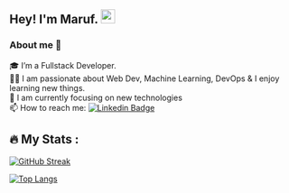 <!--
**marufsiddique01/marufsiddique01** is a ✨ _special_ ✨ repository because its `README.md` (this file) appears on your GitHub profile.

Here are some ideas to get you started:

- 🔭 I’m currently working on ...
- 🌱 I’m currently learning ...
- 👯 I’m looking to collaborate on ...
- 🤔 I’m looking for help with ...
- 💬 Ask me about ...
- 📫 How to reach me: ...
- 😄 Pronouns: ...
- ⚡ Fun fact: ...
-->

## Hey! I'm Maruf. <img src="https://media.giphy.com/media/hvRJCLFzcasrR4ia7z/giphy.gif" width="25px">

### About me 🚀

🎓 I’m a Fullstack Developer. </br>
👨‍💻 I am passionate about Web Dev, Machine Learning, DevOps & I enjoy learning new things. </br>
🌱 I am currently focusing on new technologies </br>
📫 How to reach me: [![Linkedin Badge](https://img.shields.io/badge/-marufsiddique-blue?style=flat&logo=Linkedin&logoColor=white)](https://www.linkedin.com/in/marufsiddique01/)

## :fire: My Stats :

[![GitHub Streak](http://github-readme-streak-stats.herokuapp.com?user=marufsiddique01&theme=dark&background=000000)](https://git.io/streak-stats)

[![Top Langs](https://github-readme-stats.vercel.app/api/top-langs/?username=marufsiddique01&layout=compact&theme=vision-friendly-dark)](https://github.com/anuraghazra/github-readme-stats)
